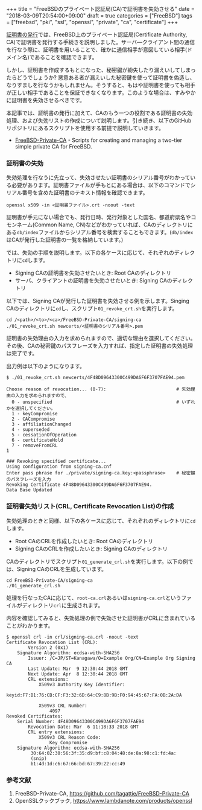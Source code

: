 +++
title = "FreeBSDのプライベート認証局(CA)で証明書を失効させる"
date = "2018-03-09T20:54:00+09:00"
draft = true
categories = ["FreeBSD"]
tags = ["freebsd", "pki", "ssl", "openssl", "private", "ca", "certificate"]
+++

[証明書の発行](/post/freebsd-private-ca-cert/)では、FreeBSD上のプライベート認証局(Certificate Authority, CA)で証明書を発行する手続きを説明しました。サーバ―クライアント間の通信を行なう際に、証明書を用いることで、確かに通信相手が意図している相手(ドメイン名)であることを確認できます。

しかし、証明書を作成するもとになった、秘密鍵が紛失したり漏えいしてしまったらどうでしょうか? 悪意ある者が漏えいした秘密鍵を使って証明書を偽造し、なりすましを行なうかもしれません。そうすると、もはや証明書を使っても相手が正しい相手であることを保証できなくなります。このような場合は、すみやかに証明書を失効させるべきです。

本記事では、証明書の発行に加えて、CAのもう一つの役割である証明書の失効処理、および失効リストの作成について説明します。引き続き、以下のGitHubリポジトリにあるスクリプトを使用する前提で説明していきます。

- [FreeBSD-Private-CA](https://github.com/tagattie/FreeBSD-Private-CA) - Scripts for creating and managing a two-tier simple private CA for FreeBSD.

### 証明書の失効
失効処理を行なうに先立って、失効させたい証明書のシリアル番号がわかっている必要があります。証明書ファイルが手もとにある場合は、以下のコマンドでシリアル番号を含めた証明書のテキスト情報を確認できます。

``` shell
openssl x509 -in <証明書ファイル>.crt -noout -text
```

証明書が手元にない場合でも、発行日時、発行対象とした国名、都道府県名やコモンネーム(Common Name, CN)などがわかっていれば、CAのディレクトリにある`db/index`ファイルからシリアル番号を検索することもできます。(`db/index`はCAが発行した証明書の一覧を格納しています。)

では、失効の手順を説明します。以下の各ケースに応じて、それぞれのディレクトリに`cd`します。

- Signing CAの証明書を失効させたいとき: Root CAのディレクトリ
- サーバ、クライアントの証明書を失効させたいとき: Signing CAのディレクトリ

以下では、Signing CAが発行した証明書を失効させる例を示します。Singing CAのディレクトリに`cd`し、スクリプト`01_revoke_crt.sh`を実行します。

```shell
cd /<path>/<to>/<ca>/FreeBSD-Private-CA/signing-ca
./01_revoke_crt.sh newcerts/<証明書のシリアル番号>.pem
```

証明書の失効理由の入力を求められますので、適切な理由を選択してください。その後、CAの秘密鍵のパスフレーズを入力すれば、指定した証明書の失効処理は完了です。

出力例は以下のようになります。

```shell-session
$ ./01_revoke_crt.sh newcerts/4F48D09643300C499DA6F6F3707FAE94.pem

Choose reason of revocation... (0-7):                          # 失効理由の入力を求められますので、
  0 - unspecified                                              # いずれかを選択してください。
  1 - keyCompromise
  2 - CACompromise
  3 - affiliationChanged
  4 - superseded
  5 - cessationOfOperation
  6 - certificateHold
  7 - removeFromCRL
1

### Revoking specified certificate...
Using configuration from signing-ca.cnf
Enter pass phrase for ./private/signing-ca.key:<passphrase>    # 秘密鍵のパスフレーズを入力
Revoking Certificate 4F48D09643300C499DA6F6F3707FAE94.
Data Base Updated
```

### 証明書失効リスト(CRL, Certificate Revocation List)の作成
失効処理のときと同様、以下の各ケースに応じて、それぞれのディレクトリに`cd`します。

- Root CAのCRLを作成したいとき: Root CAのディレクトリ
- Signing CAのCRLを作成したいとき: Signing CAのディレクトリ

CAのディレクトリでスクリプト`01_generate_crl.sh`を実行します。以下の例では、Signing CAのCRLを生成しています。

```shell
cd FreeBSD-Private-CA/signing-ca
./01_generate_crl.sh
```

処理を行なったCAに応じて、`root-ca.crl`あるいは`signing-ca.crl`というファイルがディレクトリ`crl`に生成されます。

内容を確認してみると、失効処理の例で失効させた証明書がCRLに含まれていることがわかります。

``` shell-session
$ openssl crl -in crl/signing-ca.crl -noout -text
Certificate Revocation List (CRL):
        Version 2 (0x1)
    Signature Algorithm: ecdsa-with-SHA256
        Issuer: /C=JP/ST=Kanagawa/O=Example Org/CN=Example Org Signing CA
        Last Update: Mar  9 12:30:44 2018 GMT
        Next Update: Apr  8 12:30:44 2018 GMT
        CRL extensions:
            X509v3 Authority Key Identifier: 
                keyid:F7:B1:76:CB:CF:F3:32:6D:64:C9:8B:9B:F0:94:45:67:FA:0B:2A:DA

            X509v3 CRL Number: 
                4097
Revoked Certificates:
    Serial Number: 4F48D09643300C499DA6F6F3707FAE94
        Revocation Date: Mar  6 11:18:33 2018 GMT
        CRL entry extensions:
            X509v3 CRL Reason Code: 
                Key Compromise
    Signature Algorithm: ecdsa-with-SHA256
         30:64:02:30:56:3f:35:d9:bf:c8:04:48:de:8a:98:c1:fd:4a:
         (snip)
         b1:4d:1d:c6:67:66:bd:67:39:22:cc:49
```

### 参考文献
1. FreeBSD-Private-CA, https://github.com/tagattie/FreeBSD-Private-CA
1. OpenSSLクックブック, https://www.lambdanote.com/products/openssl
